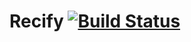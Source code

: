 # Recify [![Build Status](https://drone-ci.mrupp.eu/api/badges/bremade/recify/status.svg)](https://drone-ci.mrupp.eu/bremade/recify)
